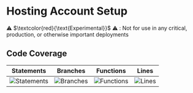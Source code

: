 
# Hosting Account Setup

⚠️ $\textcolor{red}{\text{Experimental}}$ ⚠️ : Not for use in any critical, production, or otherwise important deployments

## Code Coverage

| Statements                  | Branches                | Functions                 | Lines             |
| --------------------------- | ----------------------- | ------------------------- | ----------------- |
| ![Statements](https://img.shields.io/badge/statements-94.21%25-brightgreen.svg?style=flat) | ![Branches](https://img.shields.io/badge/branches-91.17%25-brightgreen.svg?style=flat) | ![Functions](https://img.shields.io/badge/functions-94.68%25-brightgreen.svg?style=flat) | ![Lines](https://img.shields.io/badge/lines-94.14%25-brightgreen.svg?style=flat) |

